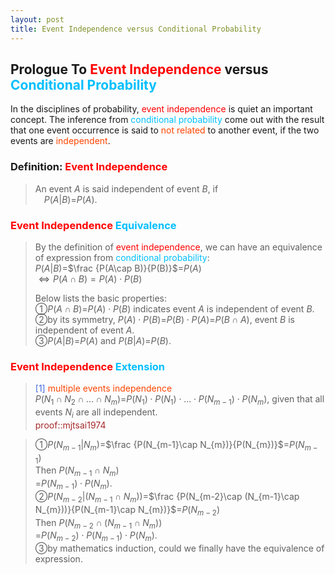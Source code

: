 ```yaml
---
layout: post
title: Event Independence versus Conditional Probability
---
```


## Prologue To <font color="Red">Event Independence</font> versus <font color="DeepSkyBlue">Conditional Probability</font>
<p class="message">
In the disciplines of probability, <font color="Red">event independence</font> is quiet an important concept.  
The inference from <font color="DeepSkyBlue">conditional probability</font> come out with the result that one event occurrence is said to <font color="OrangeRed">not related</font> to another event, if the two events are <font color="OrangeRed">independent</font>.  
</p>

### Definition: <font color="Red">Event Independence</font>
>An event $A$ is said independent of event $B$, if  
>$\;\;\;\;P(A\vert B)$=$P(A)$.  

### <font color="Red">Event Independence</font> <font color="DeepSkyBlue">Equivalence</font>
>By the definition of <font color="Red">event independence</font>, we can have an equivalence of expression from <font color="DeepSkyBlue">conditional probability</font>:  
>$P(A\vert B)$=$\frac {P(A\cap B)}{P(B)}$=$P(A)$  
>$\Leftrightarrow P(A\cap B)=P(A)\cdot P(B)$  
>
>Below lists the basic properties:  
>&#10112;$P(A\cap B)$=$P(A)\cdot P(B)$ indicates event $A$ is independent of event $B$.  
>&#10113;by its symmetry, $P(A)\cdot P(B)$=$P(B)\cdot P(A)$=$P(B\cap A)$, event $B$ is independent of event $A$.  
>&#10114;$P(A\vert B)$=$P(A)$ and $P(B\vert A)$=$P(B)$.  

### <font color="Red">Event Independence</font> <font color="DeepSkyBlue">Extension</font>
><font color="RoyalBlue">[1]</font>
><font color="OrangeRed">multiple events independence</font>  
>$P(N_{1}\cap N_{2}\cap...\cap N_{m})$=$P(N_{1})\cdot P(N_{1})\cdot ...\cdot P(N_{m-1})\cdot P(N_{m})$, given that all events $N_{i}$ are all independent.  
><font color="Brown">proof::mjtsai1974</font>  
<!-- >$P(N_{1}\cap N_{2}\cap...\cap N_{m})$  
>=$P(N_{1}\vert (N_{2}\cap N_{3}\cap ...\cap N_{m}))$  
>$\;\;\;\;\cdot P(N_{2}\vert (N_{3}\cap ...\cap N_{m}))$  
>$\;\;\;\;\...$  
>$\;\;\;\;\cdot P(N_{m-1}\vert N_{m})$  
>$\;\;\;\;\cdot P(N_{m})$  
>=$\frac {P(N_{1}\cap (N_{2}\cap N_{3}\cap ...\cap N_{m}))}{P(N_{2}\cap N_{3}\cap ...\cap N_{m})}$  
>$\;\;\;\;\cdot \frac {P(N_{2}\cap (N_{3}\cap ...\cap N_{m}))}{P(N_{3}\cap ...\cap N_{m})}$  
>$\;\;\;\;\...$  
>$\;\;\;\;\cdot \frac {P(N_{m-1}\cap N_{m})}{P(N_{m})}$  
>$\;\;\;\;\cdot P(N_{m})$  
>=$P(N_{1})\cdot P(N_{1})\cdot ...\cdot P(N_{m-1})\cdot P(N_{m})$  
>$\Rightarrow$!-->
>&#10112;$P(N_{m-1}\vert N_{m})$=$\frac {P(N_{m-1}\cap N_{m})}{P(N_{m})}$=$P(N_{m-1})$  
>Then $P(N_{m-1}\cap N_{m})$  
>=$P(N_{m-1})\cdot P(N_{m})$.  
>&#10113;$P(N_{m-2}\vert (N_{m-1}\cap N_{m}))$=$\frac {P(N_{m-2}\cap (N_{m-1}\cap N_{m}))}{P(N_{m-1}\cap N_{m})}$=$P(N_{m-2})$  
>Then $P(N_{m-2}\cap (N_{m-1}\cap N_{m}))$  
>=$P(N_{m-2})\cdot P(N_{m-1})\cdot P(N_{m})$.  
>&#10114;by mathematics induction, could we finally have the equivalence of expression.  
>

<!-- Γ -->
<!-- \Omega -->
<!-- \subset -->
<!-- \cap intersection -->
<!-- \cup union -->
<!-- P(A\vert C) -->
<!-- \Rightarrow -->
<!-- \Leftarrow -->
<!-- \Leftrightarrow -->
<!-- \frac{\Gamma(k + n)}{\Gamma(n)} \frac{1}{r^k}  -->
<!-- \mbox{\large$\vert$}\nolimits_0^\infty -->
<!-- \vert_0^\infty -->
<!-- \vert_{0.5}^{\infty} -->
<!-- &prime; ′ -->
<!-- &Prime; ″ -->
<!-- $E\lbrack X\rbrack$ -->
<!-- \overline{X_n} -->
<!-- \underset{Succss}P -->
<!-- \frac{{\overline {X_n}}-\mu}{S/\sqrt n} -->
<!-- \lim_{t\rightarrow\infty} -->
<!-- \int_{0}^{a}\lambda\cdot e^{-\lambda\cdot t}\operatorname dt -->

<!-- Notes -->
<!-- <font color="OrangeRed">items, verb, to make it the focus</font> -->
<!-- <font color="Red">KKT</font> -->
<!-- <font color="Red">SMO heuristics</font> -->
<!-- <font color="Red">F</font> distribution -->
<!-- <font color="Red">t</font> distribution -->
<!-- <font color="DeepSkyBlue">suggested item, soft item</font> -->
<!-- <font color="RoyalBlue">old alpha, quiz, example</font> -->
<!-- <font color="Green">new alpha</font> -->

<!-- <font color="DeepPink">positive conclusion, finding</font> -->
<!-- <font color="RosyBrown">negative conclusion, finding</font> -->

<!-- <font color="#00ADAD">policy</font> -->
<!-- <font color="#6100A8">full observable</font> -->
<!-- <font color="#FFAC12">partial observable</font> -->
<!-- <font color="#EB00EB">stochastic</font> -->
<!-- <font color="#8400E6">state transition</font> -->
<!-- <font color="#D600D6">discount factor gamma $\gamma$</font> -->
<!-- <font color="#D600D6">$V(S)$</font> -->
<!-- <font color="#9300FF">immediate reward R(S)</font> -->

<!-- <font color="Brown">proof::mjtsai1974</font> -->

<!-- 
[1]Given the vehicles pass through a highway toll station is $6$ per minute, what is the probability that no cars within $30$ seconds?
><font color="DeepSkyBlue">[1]</font>
><font color="OrangeRed">Given the vehicles pass through a highway toll station is $6$ per minute, what is the probability that no cars within $30$ seconds?</font>  
-->

<!-- https://www.medcalc.org/manual/gamma_distribution_functions.php -->
<!-- https://www.statlect.com/probability-distributions/student-t-distribution#hid5 -->
<!-- http://www.wiris.com/editor/demo/en/ -->